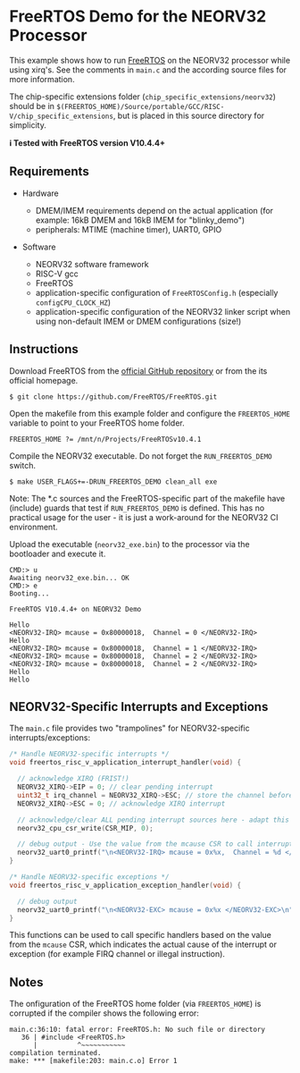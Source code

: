   # FreeRTOS Demo for the NEORV32 Processor

This example shows how to run [FreeRTOS](https://www.freertos.org/) on the NEORV32 processor while using xirq's. See the comments in `main.c` and the according
source files for more information.

The chip-specific extensions folder (`chip_specific_extensions/neorv32`) should be in `$(FREERTOS_HOME)/Source/portable/GCC/RISC-V/chip_specific_extensions`,
but is placed in this source directory for simplicity.

**:information_source: Tested with FreeRTOS version V10.4.4+**


## Requirements

* Hardware
  * DMEM/IMEM requirements depend on the actual application (for example: 16kB DMEM and 16kB IMEM for "blinky_demo")
  * peripherals: MTIME (machine timer), UART0, GPIO

* Software
  * NEORV32 software framework
  * RISC-V gcc
  * FreeRTOS
  * application-specific configuration of `FreeRTOSConfig.h` (especially `configCPU_CLOCK_HZ`)
  * application-specific configuration of the NEORV32 linker script when using non-default IMEM or DMEM configurations (size!) 


## Instructions

Download FreeRTOS from the [official GitHub repository](https://github.com/FreeRTOS/FreeRTOS) or from the its official homepage.

    $ git clone https://github.com/FreeRTOS/FreeRTOS.git

Open the makefile from this example folder and configure the `FREERTOS_HOME` variable to point to your FreeRTOS home folder.

    FREERTOS_HOME ?= /mnt/n/Projects/FreeRTOSv10.4.1

Compile the NEORV32 executable. Do not forget the `RUN_FREERTOS_DEMO` switch.

    $ make USER_FLAGS+=-DRUN_FREERTOS_DEMO clean_all exe

Note: The *.c sources and the FreeRTOS-specific part of the makefile have (include) guards that test if `RUN_FREERTOS_DEMO` is defined.
This has no practical usage for the user - it is just a work-around for the NEORV32 CI environment.

Upload the executable (`neorv32_exe.bin`) to the processor via the bootloader and execute it.

```
CMD:> u
Awaiting neorv32_exe.bin... OK
CMD:> e
Booting...

FreeRTOS V10.4.4+ on NEORV32 Demo

Hello
<NEORV32-IRQ> mcause = 0x80000018,  Channel = 0 </NEORV32-IRQ>
Hello
<NEORV32-IRQ> mcause = 0x80000018,  Channel = 1 </NEORV32-IRQ>
<NEORV32-IRQ> mcause = 0x80000018,  Channel = 2 </NEORV32-IRQ>
<NEORV32-IRQ> mcause = 0x80000018,  Channel = 2 </NEORV32-IRQ>
Hello
Hello
```

## NEORV32-Specific Interrupts and Exceptions

The `main.c` file provides two "trampolines" for NEORV32-specific interrupts/exceptions:

```c
/* Handle NEORV32-specific interrupts */
void freertos_risc_v_application_interrupt_handler(void) {

  // acknowledge XIRQ (FRIST!)
  NEORV32_XIRQ->EIP = 0; // clear pending interrupt
  uint32_t irq_channel = NEORV32_XIRQ->ESC; // store the channel before clearing it. 
  NEORV32_XIRQ->ESC = 0; // acknowledge XIRQ interrupt

  // acknowledge/clear ALL pending interrupt sources here - adapt this for your setup
  neorv32_cpu_csr_write(CSR_MIP, 0);

  // debug output - Use the value from the mcause CSR to call interrupt-specific handlers
  neorv32_uart0_printf("\n<NEORV32-IRQ> mcause = 0x%x,  Channel = %d </NEORV32-IRQ>\n", neorv32_cpu_csr_read(CSR_MCAUSE), irq_channel);
}

/* Handle NEORV32-specific exceptions */
void freertos_risc_v_application_exception_handler(void) {

  // debug output
  neorv32_uart0_printf("\n<NEORV32-EXC> mcause = 0x%x </NEORV32-EXC>\n", neorv32_cpu_csr_read(CSR_MCAUSE));
}
```

This functions can be used to call specific handlers based on the value from the `mcause` CSR, which indicates
the actual cause of the interrupt or exception (for example FIRQ channel or illegal instruction).


## Notes

The onfiguration of the FreeRTOS home folder (via `FREERTOS_HOME`) is corrupted if the compiler shows the following error:

```
main.c:36:10: fatal error: FreeRTOS.h: No such file or directory
   36 | #include <FreeRTOS.h>
      |          ^~~~~~~~~~~~
compilation terminated.
make: *** [makefile:203: main.c.o] Error 1
```

